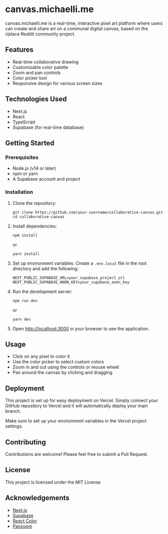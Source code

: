 # canvas.michaelli.me

canvas.michaelli.me is a real-time, interactive pixel art platform where users can create and share art on a communal digital canvas, based on the r/place Reddit community project.

## Features

- Real-time collaborative drawing
- Customizable color palette
- Zoom and pan controls
- Color picker tool
- Responsive design for various screen sizes

## Technologies Used

- Next.js
- React
- TypeScript
- Supabase (for real-time database)

## Getting Started

### Prerequisites

- Node.js (v14 or later)
- npm or yarn
- A Supabase account and project

### Installation

1. Clone the repository:
   ```
   git clone https://github.com/your-username/collaborative-canvas.git
   cd collaborative-canvas
   ```

2. Install dependencies:
   ```
   npm install
   ```
   or
   ```
   yarn install
   ```

3. Set up environment variables:
   Create a `.env.local` file in the root directory and add the following:
   ```
   NEXT_PUBLIC_SUPABASE_URL=your_supabase_project_url
   NEXT_PUBLIC_SUPABASE_ANON_KEY=your_supabase_anon_key
   ```

4. Run the development server:
   ```
   npm run dev
   ```
   or
   ```
   yarn dev
   ```

5. Open [http://localhost:3000](http://localhost:3000) in your browser to see the application.

## Usage

- Click on any pixel to color it
- Use the color picker to select custom colors
- Zoom in and out using the controls or mouse wheel
- Pan around the canvas by clicking and dragging

## Deployment

This project is set up for easy deployment on Vercel. Simply connect your GitHub repository to Vercel and it will automatically deploy your main branch.

Make sure to set up your environment variables in the Vercel project settings.

## Contributing

Contributions are welcome! Please feel free to submit a Pull Request.

## License

This project is licensed under the MIT License

## Acknowledgements

- [Next.js](https://nextjs.org/)
- [Supabase](https://supabase.io/)
- [React Color](https://casesandberg.github.io/react-color/)
- [Panzoom](https://github.com/timmywil/panzoom)